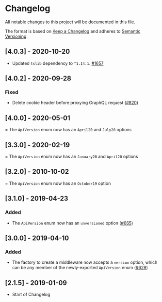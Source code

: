 # Changelog

All notable changes to this project will be documented in this file.

The format is based on [Keep a Changelog](http://keepachangelog.com/en/1.0.0/)
and adheres to [Semantic Versioning](http://semver.org/spec/v2.0.0.html).

<!-- ## [Unreleased] -->

## [4.0.3] - 2020-10-20

- Updated `tslib` dependency to `^1.14.1`. [#1657](https://github.com/Shopify/quilt/pull/1657)

## [4.0.2] - 2020-09-28

### Fixed

- Delete cookie header before proxying GraphQL request ([#820](https://github.com/Shopify/quilt/pull/820))

## [4.0.0] - 2020-05-01

= The `ApiVersion` enum now has an `April20` and `July20` options

## [3.3.0] - 2020-02-19

= The `ApiVersion` enum now has an `January20` and `April20` options

## [3.2.0] - 2010-10-02

= The `ApiVersion` enum now has an `October19` option

## [3.1.0] - 2019-04-23

### Added

- The `ApiVersion` enum now has an `unversioned` option ([#665](https://github.com/Shopify/quilt/pull/665))

## [3.0.0] - 2019-04-10

### Added

- The factory to create a middleware now accepts a `version` option, which can be any member of the newly-exported `ApiVersion` enum ([#629](https://github.com/Shopify/quilt/pull/629))

## [2.1.5] - 2019-01-09

- Start of Changelog
